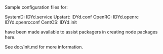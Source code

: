 Sample configuration files for:

SystemD: IDYd.service
Upstart: IDYd.conf
OpenRC:  IDYd.openrc
         IDYd.openrcconf
CentOS:  IDYd.init

have been made available to assist packagers in creating node packages here.

See doc/init.md for more information.
